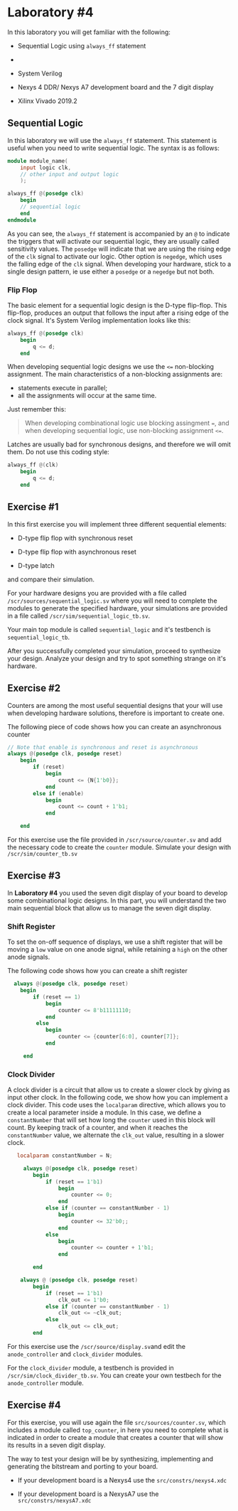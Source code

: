 # Laboratory #4

In this laboratory you will get familiar with the following:

* Sequential Logic using `always_ff` statement

* 

* System Verilog

* Nexys 4 DDR/ Nexys A7 development board and the 7 digit display

* Xilinx Vivado 2019.2

## Sequential Logic

In this laboratory we will use the `always_ff` statement. This statement is useful when you need to write sequential logic. The syntax is as follows:

```verilog
module module_name(
    input logic clk,
    // other input and output logic
    );

always_ff @(posedge clk)
    begin
    // sequential logic
    end
endmodule
```

As you can see, the `always_ff` statement is accompanied by an `@` to indicate the triggers that will activate our sequential logic, they are usually called sensitivity values. The `posedge` will indicate that we are using the rising edge of the `clk` signal to activate our logic. Other option is `negedge`, which uses the falling edge of the `clk` signal. When developing your hardware, stick to a single design pattern, ie use either a `posedge` or a `negedge` but not both.

### Flip Flop

The basic element for a sequential logic design is the D-type flip-flop. This flip-flop, produces an output that follows the input after a rising edge of the clock signal. It's System Verilog implementation looks like this:

```verilog
always_ff @(posedge clk)
    begin
        q <= d;
    end
```

When developing sequential logic designs we use the `<=` non-blocking assignment. The main characteristics of a non-blocking assignments are:

- statements execute in parallel;
- all the assignments will occur at the same time.

Just remember this:

> When developing combinational logic use blocking assingment `=`, and when developing sequential logic, use non-blocking assignment `<=`.

Latches are usually bad for synchronous designs, and therefore we will omit them. Do not use this coding style:

```verilog
always_ff @(clk)
    begin
        q <= d;
    end
```

## Exercise #1

In this first exercise you will implement three different sequential elements:

* D-type flip flop with synchronous reset

* D-type flip flop with asynchronous reset

* D-type latch

and compare their simulation. 

For your hardware designs you are provided with a file called `/scr/sources/sequential_logic.sv` where you will need to complete the modules to generate the specified hardware, your simulations are provided in a file called `/scr/sim/sequential_logic_tb.sv`.

Your main top module is called `sequential_logic` and it's testbench is `sequential_logic_tb`.

After you successfully completed your simulation, proceed to synthesize your design. Analyze your design and try to spot something strange on it's hardware.

## Exercise #2

Counters are among the most useful sequential designs that your will use when developing hardware solutions, therefore is important to create one.

The following piece of code shows how you can create an asynchronous counter

```verilog
// Note that enable is synchronous and reset is asynchronous
always @(posedge clk, posedge reset)
    begin
        if (reset)
            begin
                count <= {N{1'b0}};
            end
        else if (enable)
            begin
                count <= count + 1'b1;
            end

    end
```

For this exercise use the file provided in `/scr/source/counter.sv` and add the necessary code to create the `counter` module. Simulate your design with `/scr/sim/counter_tb.sv`

## Exercise #3

In **Laboratory #4**  you used the seven digit display of your board to develop some combinational logic designs. In this part, you will understand the two main sequential block that allow us to manage the seven digit display. 

### Shift Register

To set the on-off sequence of displays, we use a shift register that will be moving a `low` value on one anode signal, while retaining a `high` on the other anode signals.

The following code shows how you can create a shift register

```verilog
  always @(posedge clk, posedge reset)
    begin
        if (reset == 1)
            begin
                counter <= 8'b11111110;
            end
         else
            begin
                counter <= {counter[6:0], counter[7]};
            end

     end
```

### Clock Divider

A clock divider is a circuit that allow us to create a slower clock by giving as input other clock. In the following code, we show how you can implement a clock divider. This code uses the `localparam` directive, which allows you to create a local parameter inside a module. In this case, we define a `constantNumber` that will set how long the `counter` used in this block will count. By keeping track of a counter, and when it reaches the  `constantNumber` value, we alternate the `clk_out` value, resulting in a slower clock.

```verilog
   localparam constantNumber = N;

     always @(posedge clk, posedge reset)
        begin
            if (reset == 1'b1)
                begin
                    counter <= 0;
                end
            else if (counter == constantNumber - 1)
                begin
                    counter <= 32'b0;;
                end
            else
                begin
                    counter <= counter + 1'b1;
                end

        end

    always @ (posedge clk, posedge reset)
        begin
            if (reset == 1'b1)
                clk_out <= 1'b0;
            else if (counter == constantNumber - 1)
                clk_out <= ~clk_out;
            else
                clk_out <= clk_out;
        end 
```

For this exercise use the `/scr/source/display.sv`and edit the `anode_controller` and `clock_divider` modules.

For the `clock_divider` module, a testbench is provided in `/scr/sim/clock_divider_tb.sv`. You can create your own testbech for the `anode_controller` module.

## Exercise #4

For this exercise, you will use again the file `src/sources/counter.sv`,  which includes a module called `top_counter`, in here you need to complete what is indicated in order to create a module that creates a counter that will show its results in a seven digit display.

The way to test your design will be by synthesizing, implementing and generating the bitstream and porting to your board.

- If your development board is a Nexys4 use the `src/constrs/nexys4.xdc`

- If your development board is a NexysA7 use the `src/constrs/nexysA7.xdc`
